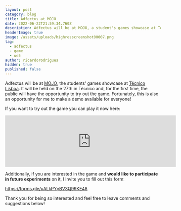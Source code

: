 ```yaml
---
layout: post
category: blog
title: Adfectus at MOJO
date: 2022-06-22T21:59:34.760Z
description: Adfectus will be at MOJO, a student's games showcase at Técnico Lisboa.
headerImage: true
image: /assets/uploads/highresscreenshot00007.png
tag:
  - adfectus
  - game
  - ue5
author: ricardorodrigues
hidden: true
published: false
---
```

Adfectus will be at [MOJO](https://labjogos.tecnico.ulisboa.pt/mojo/2022/), the students' games showcase at [Técnico Lisboa](https://tecnico.ulisboa.pt/). It will be held on the 27th in Técnico and, for the first time, the public will have the opportunity to try out the game. Fortunately, this is also an opportunity for me to make a demo available for everyone!

If you want to try out the game you can play it now here:

<iframe src="https://itch.io/embed/654603?bg_color=eee&amp;fg_color=222222&amp;link_color=327345&amp;border_color=333835" width="552" height="167" frameborder="0"><a href="https://quenestil.itch.io/adfectus">Adfectus by Quenestil</a></iframe>

Additionally, if you are interested in the game and **would like to participate in future experiments** on it, I invite you to fill out this form:

<https://forms.gle/uALkPYyBV3Q99KE48>

Thank you for being so interested and feel free to leave comments and suggestions below!